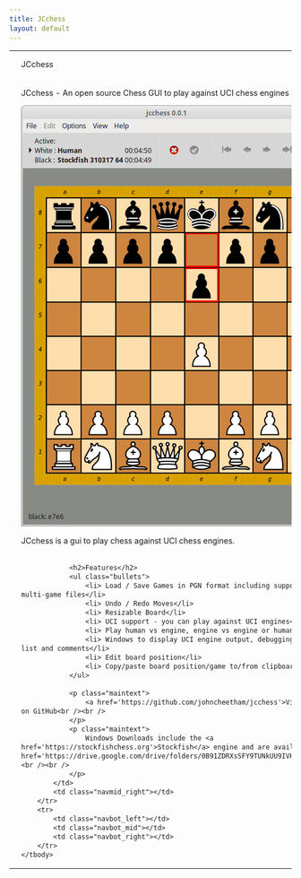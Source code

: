 ```yaml
---
title: JCchess
layout: default
---
```


<table class="content" border="0" cellpadding="0" cellspacing="0">
    <tbody>
        <tr>
            <td class="navtop_left"></td>
            <td class="navtop_mid">
                <p style="float: left;">JCchess</p>
            </td>
            <td class="navtop_right"></td>
        </tr>
        <tr>
            <td class="navmid_left"></td>
            <td id="contentId" class="content_mid">      
                <p class="header">JCchess - An open source Chess GUI to play against UCI chess engines</p>        	    	    
	            <p class="centeredImage">
                    <img src="/images/Screenshot-jcchess-big.png" alt="jcchess screenshot" />
                </p>
                <p class="maintext">	    
	                JCchess is a gui to play chess against UCI chess engines. <br /><br />
                </p>
        
                <h2>Features</h2>           
                <ul class="bullets">            
                    <li> Load / Save Games in PGN format including support for reading multi-game files</li>    
                    <li> Undo / Redo Moves</li>
                    <li> Resizable Board</li>
                    <li> UCI support - you can play against UCI engines</li>
                    <li> Play human vs engine, engine vs engine or human vs human</li> 
                    <li> Windows to display UCI engine output, debugging info, move list and comments</li>
                    <li> Edit board position</li>
                    <li> Copy/paste board position/game to/from clipboard</li>        
                </ul>
            
                <p class="maintext">                 
                    <a href='https://github.com/johncheetham/jcchess'>View project</a> on GitHub<br /><br /> 
                </p>
                <p class="maintext">                 
                    Windows Downloads include the <a href='https://stockfishchess.org'>Stockfish</a> engine and are available <a href='https://drive.google.com/drive/folders/0B91ZDRXsSFY9TUNkUU9IVHFiSmc'>here</a><br /><br /> 
                </p>               
            </td>
            <td class="navmid_right"></td>
        </tr>
        <tr>
            <td class="navbot_left"></td>
            <td class="navbot_mid"></td>
            <td class="navbot_right"></td>
        </tr>
    </tbody>
</table>

